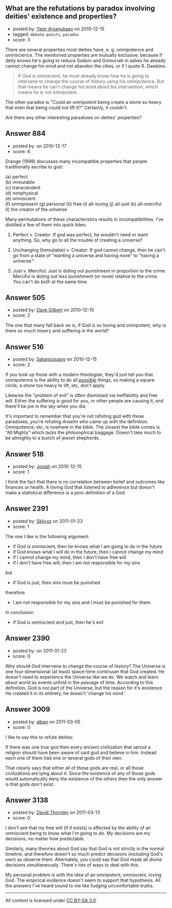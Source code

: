 ## What are the refutations by paradox involving deities' existence and properties?

- posted by: [Yasir Arsanukaev](https://stackexchange.com/users/-1/197-yasir-arsanukaev) on 2010-12-15
- tagged: `debate-points`, `paradox`
- score: 3

There are several properties most deities have, e. g. omnipotence and omniscience. The mentioned properties are mutually exclusive, because if deity knows he's going to reduce Sodom and Gomorrah in ashes he already cannot change his mind and not abandon the cities, or if I quote R. Dawkins:

> If God is omniscient, he must already
> know how he is going to intervene to
> change the course of history using his
> omnipotence. But that means he can't
> change his mind about his
> intervention, which means he is not
> omnipotent.

The other paradox is "Could an omnipotent being create a stone so heavy that even that being could not lift it?" Certainly, it couldn't.

Are there any other interesting paradoxes on deities' properties?


## Answer 884

- posted by: [](https://stackexchange.com/users/-1/280-user280) on 2010-12-17
- score: 6

Drange (1998) discusses many incompatible properties that people traditionally ascribe to god:

(a) perfect                   
(b) immutable                 
(c) transcendent              
(d) nonphysical               
(e) omniscient                
(f) omnipresent
(g) personal
(h) free 
(i) all-loving 
(j) all-just
(k) all-merciful
(l) the creator of the universe

Many permutations of these characteristics results in incompatibilities. I've distilled a few of them into quick bites:

1. Perfect v. Creator: If god was perfect, he wouldn't need or want anything. So, why go to all the trouble of creating a universe?

2. Unchanging (Immutable) v. Creator: If god cannot change, then he can't go from a state of "wanting a universe and having none" to "having a universe."

3. Just v. Merciful: Just is doling out punishment in proportion to the crime. Merciful is doling out less punishment (or none) relative to the crime. You can't do both at the same time.


## Answer 505

- posted by: [Dave Gilbert](https://stackexchange.com/users/-1/238-dave-gilbert) on 2010-12-15
- score: 2

The one that many fall back on is, if God is so loving and omnipotent, why is there so much misery and suffering in the world?


## Answer 516

- posted by: [Satanicpuppy](https://stackexchange.com/users/-1/169-satanicpuppy) on 2010-12-15
- score: 2

If you took up those with a modern theologian, they'd just tell you that omnipotence is the ability to do all *<a href="http://www.smbc-comics.com/index.php?db=comics&id=2084#comic">possible</a>* things, so making a square circle, a stone too heavy to lift, etc, don't apply.

Likewise the "problem of evil" is often dismissed via ineffability and free will. Either the suffering is good for you, or other people are causing it, and there'll be pie in the sky when you die.

It's important to remember that you're not refuting god with these paradoxes, you're refuting *Anselm* who came up with the definition. Omnipotence, etc, is nowhere in the bible. The closest the bible comes is "All Mighty" which lacks the philosophical baggage. Doesn't take much to be allmighty to a bunch of jewish shepherds.


## Answer 518

- posted by: [Josiah](https://stackexchange.com/users/-1/88-josiah) on 2010-12-15
- score: 1

I think the fact that there is no correlation between belief and outcomes like finances or health. A loving God that listened to adherence but doesn't make a statistical difference is a poor definition of a God.


## Answer 2391

- posted by: [Sklivvz](https://stackexchange.com/users/-1/675-sklivvz) on 2011-01-23
- score: 1

The one I like is the following argument:

 - if God is omniscient, then he knows what I am going to do in the future
 - if God knows what I will do in the future, then I cannot change my mind
 - if I cannot change my mind, then I don't have free will
 - if I don't have free will, then I am not responsible for my sins

but

 - if God is just, then sins must be punished

therefore

 - I am not responsible for my sins and I must be punished for them. 

In conclusion 

 - if God is omniscient and just, then he's evil


## Answer 2390

- posted by: [](https://stackexchange.com/users/-1/847-user847) on 2011-01-23
- score: 0

Why should God intervene to change the course of history? The Universe is one four-dimensional (at least) space-time continuum that God created. He doesn't need to experience the Universe like we do. We watch and learn about world as events unfold in the passage of time. According to this definition, God is not part of the Universe, but the reason for it's existence. He created it in its entirety, he doesn't 'change his mind.'


## Answer 3009

- posted by: [alban](https://stackexchange.com/users/-1/1200-alban) on 2011-03-05
- score: 0

I like to say this to refute deities:

If there was one true god then every ancient civilization that sprout a religion should have been aware of said god and believe in him. Instead each one of them had one or several gods of their own.

That clearly says that either all of those gods are real, or all those civilizations are lying about it. Since the existence of any of those gods would automatically deny the existence of the others then the only answer is that gods don't exist.


## Answer 3138

- posted by: [David Thornley](https://stackexchange.com/users/-1/516-david-thornley) on 2011-03-13
- score: 0

I don't see that my free will (if it exists) is affected by the ability of an omniscient being to know what I'm going to do.  My decisions are my decisions, no matter how predictable.

Similarly, many theories about God say that God is not strictly in the normal timeline, and therefore doesn't so much predict decisions (including God's own) as observe them.  Alternately, you could say that God made all divine decisions simultaneously.  There's lots of ways to deal with this.

My personal problem is with the idea of an omnipotent, omniscient, loving God.  The empirical evidence doesn't seem to support that hypothesis.  All the answers I've heard sound to me like fudging uncomfortable truths.



---

All content is licensed under [CC BY-SA 3.0](https://creativecommons.org/licenses/by-sa/3.0/).
